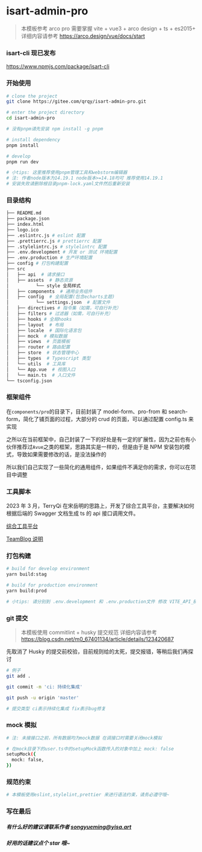 # isart-admin-pro

> 本模板参考 arco pro 需要掌握 vite + vue3 + arco design + ts + es2015+ 详细内容请参考 https://arco.design/vue/docs/start

### isart-cli 现已发布

https://www.npmjs.com/package/isart-cli

### 开始使用

```bash
# clone the project
git clone https://gitee.com/qrqy/isart-admin-pro.git

# enter the project directory
cd isart-admin-pro

# 没有pnpm请先安装 npm install -g pnpm

# install dependency
pnpm install

# develop
pnpm run dev

# 小tips: 这里推荐使用pnpm管理工具和webstorm编辑器
# 注: 作者node版本为14.19.1 node版本>=14.18均可 推荐使用14.19.1
# 安装失败请删除根目录pnpm-lock.yaml文件然后重新安装
```

### 目录结构

```bash
├── README.md
├── package.json
├── index.html
├── logo.ico
├── .eslintrc.js # eslint 配置
├── .prettierrc.js # prettierrc 配置
├── .stylelintrc.js # stylelintrc 配置
├── .env.development # 开发 or 测试 环境配置
├── .env.production # 生产环境配置
├── config # 打包构建配置
├── src
│   ├── api  # 请求接口
│   ├── assets  # 静态资源
│          └── style 全局样式
│   ├── components  # 通用业务组件
│   ├── config  # 全局配置(包含echarts主题)
│          └── settings.json  # 配置文件
│   ├── directives # 指令集（如需，可自行补充）
│   ├── filters # 过滤器（如需，可自行补充）
│   ├── hooks # 全局hooks
│   ├── layout  # 布局
│   ├── locale  # 国际化语言包
│   ├── mock  # 模拟数据
│   ├── views  # 页面模板
│   ├── router # 路由配置
│   ├── store  # 状态管理中心
│   ├── types  # Typescript 类型
│   └── utils  # 工具库
│   └── App.vue  # 视图入口
│   └── main.ts  # 入口文件
└── tsconfig.json
```

### 框架组件

在`components/pro`的目录下，目前封装了 model-form、pro-from 和 search-form，简化了铺页面的过程，大部分的 crud 的页面，可以通过配置 config.ts 来实现

之所以在当前框架中，自己封装了一下的好处是有一定的扩展性，因为之前也有小伙伴推荐过`Avue`之类的框架，思路其实是一样的，但是由于是 NPM 安装包的模式，导致如果需要修改的话，是没法操作的

所以我们自己实现了一些简化的通用组件，如果组件不满足你的需求，你可以在项目中调整

### 工具脚本

2023 年 3 月，TerryQi 在宋岳明的思路上，开发了综合工具平台，主要解决如何根据后端的 Swagger 文档生成 ts 的 api 接口调用文件。

[综合工具平台](http://tools-web.admin.wlone6.isart.me/#/apiTool)

[TeamBlog 说明](https://teamblog.isart.me/paas/tools/)

### 打包构建

```bash
# build for develop environment
yarn build:stag

# build for production environment
yarn build:prod

# 小tips: 请分别到 .env.development 和 .env.production文件 修改 VITE_API_BASE_URL
```

### git 提交

> 本模板使用 commitlint + husky 提交规范 详细内容请参考 https://blog.csdn.net/m0_67401134/article/details/123420687

先取消了 Husky 的提交前校验，目前规则给的太死，提交报错，等稍后我们再探讨

```bash
# 例子
git add .

git commit -m 'ci: 持续化集成'

git push -u origin 'master'

# 提交类型 ci表示持续化集成 fix表示bug修复
```

### mock 模拟

```bash
# 注: 未接接口之前，所有数据均为mock数据 在调接口时需要关闭mock模拟

# 在mock目录下的user.ts中的setupMock函数传入的对象中加上 mock: false
setupMock({
  mock: false,
})
```

### 规范约束

```bash
# 本模板使用eslint,stylelint,prettier 来进行语法约束，请务必遵守哦~
```

### 写在最后

##### 有什么好的建议请联系作者 songyueming@yisa.art

##### 好用的话建议点个 star 哦~
